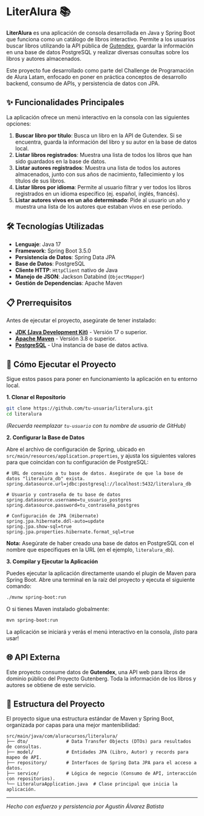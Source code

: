 # LiterAlura 📚

**LiterAlura** es una aplicación de consola desarrollada en Java y Spring Boot que funciona como un catálogo de libros interactivo. Permite a los usuarios buscar libros utilizando la API pública de [Gutendex](https://gutendex.com/), guardar la información en una base de datos PostgreSQL y realizar diversas consultas sobre los libros y autores almacenados.

Este proyecto fue desarrollado como parte del Challenge de Programación de Alura Latam, enfocado en poner en práctica conceptos de desarrollo backend, consumo de APIs, y persistencia de datos con JPA.

## ✨ Funcionalidades Principales

La aplicación ofrece un menú interactivo en la consola con las siguientes opciones:

1.  **Buscar libro por título**: Busca un libro en la API de Gutendex. Si se encuentra, guarda la información del libro y su autor en la base de datos local.
2.  **Listar libros registrados**: Muestra una lista de todos los libros que han sido guardados en la base de datos.
3.  **Listar autores registrados**: Muestra una lista de todos los autores almacenados, junto con sus años de nacimiento, fallecimiento y los títulos de sus libros.
4.  **Listar libros por idioma**: Permite al usuario filtrar y ver todos los libros registrados en un idioma específico (ej. español, inglés, francés).
5.  **Listar autores vivos en un año determinado**: Pide al usuario un año y muestra una lista de los autores que estaban vivos en ese período.

## 🛠️ Tecnologías Utilizadas

  - **Lenguaje**: Java 17
  - **Framework**: Spring Boot 3.5.0
  - **Persistencia de Datos**: Spring Data JPA
  - **Base de Datos**: PostgreSQL
  - **Cliente HTTP**: `HttpClient` nativo de Java
  - **Manejo de JSON**: Jackson Databind (`ObjectMapper`)
  - **Gestión de Dependencias**: Apache Maven

## 📋 Prerrequisitos

Antes de ejecutar el proyecto, asegúrate de tener instalado:

  - [**JDK (Java Development Kit)**](https://www.oracle.com/java/technologies/downloads/) - Versión 17 o superior.
  - [**Apache Maven**](https://maven.apache.org/download.cgi) - Versión 3.8 o superior.
  - [**PostgreSQL**](https://www.postgresql.org/download/) - Una instancia de base de datos activa.

## 🚀 Cómo Ejecutar el Proyecto

Sigue estos pasos para poner en funcionamiento la aplicación en tu entorno local.

**1. Clonar el Repositorio**

```bash
git clone https://github.com/tu-usuario/literalura.git
cd literalura
```

*(Recuerda reemplazar `tu-usuario` con tu nombre de usuario de GitHub)*

**2. Configurar la Base de Datos**

Abre el archivo de configuración de Spring, ubicado en `src/main/resources/application.properties`, y ajusta los siguientes valores para que coincidan con tu configuración de PostgreSQL:

```properties
# URL de conexión a tu base de datos. Asegúrate de que la base de datos "literalura_db" exista.
spring.datasource.url=jdbc:postgresql://localhost:5432/literalura_db

# Usuario y contraseña de tu base de datos
spring.datasource.username=tu_usuario_postgres
spring.datasource.password=tu_contraseña_postgres

# Configuración de JPA (Hibernate)
spring.jpa.hibernate.ddl-auto=update
spring.jpa.show-sql=true
spring.jpa.properties.hibernate.format_sql=true
```

**Nota:** Asegúrate de haber creado una base de datos en PostgreSQL con el nombre que especifiques en la URL (en el ejemplo, `literalura_db`).

**3. Compilar y Ejecutar la Aplicación**

Puedes ejecutar la aplicación directamente usando el plugin de Maven para Spring Boot. Abre una terminal en la raíz del proyecto y ejecuta el siguiente comando:

```bash
./mvnw spring-boot:run
```

O si tienes Maven instalado globalmente:

```bash
mvn spring-boot:run
```

La aplicación se iniciará y verás el menú interactivo en la consola, ¡listo para usar\!

## 🌐 API Externa

Este proyecto consume datos de **Gutendex**, una API web para libros de dominio público del Proyecto Gutenberg. Toda la información de los libros y autores se obtiene de este servicio.

## 📁 Estructura del Proyecto

El proyecto sigue una estructura estándar de Maven y Spring Boot, organizada por capas para una mejor mantenibilidad:

```
src/main/java/com/aluracursos/literalura/
├── dto/              # Data Transfer Objects (DTOs) para resultados de consultas.
├── model/            # Entidades JPA (Libro, Autor) y records para mapeo de API.
├── repository/       # Interfaces de Spring Data JPA para el acceso a datos.
├── service/          # Lógica de negocio (Consumo de API, interacción con repositorios).
└── LiteraluraApplication.java  # Clase principal que inicia la aplicación.
```

-----

*Hecho con esfuerzo y persistencia por Agustin Álvarez Batista*
